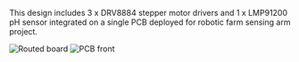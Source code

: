 This design includes 3 x DRV8884 stepper motor drivers and 1 x LMP91200 pH sensor integrated on a single PCB deployed for robotic farm sensing arm project.

![Routed board](https://user-images.githubusercontent.com/52508011/101465871-7d813800-3966-11eb-8bf2-1ce336a97df8.png)
![PCB front](https://user-images.githubusercontent.com/52508011/101465862-79551a80-3966-11eb-9fea-65b2af4fa800.png)
